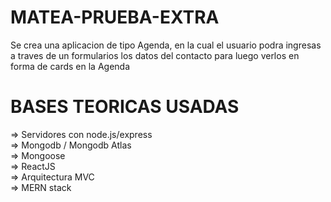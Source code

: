 # MATEA-PRUEBA-EXTRA #
Se crea una aplicacion de tipo Agenda, en la cual el usuario podra ingresas a traves de un formularios los datos del contacto para luego verlos en forma de cards en la Agenda

# BASES TEORICAS USADAS #
=> Servidores con node.js/express <br>
=> Mongodb / Mongodb Atlas <br>
=> Mongoose <br>
=> ReactJS <br>
=> Arquitectura MVC <br>
=> MERN stack <br>
